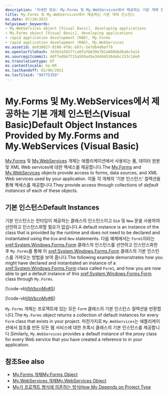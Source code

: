 ```yaml
---
description: '자세한 정보: My.Forms 및 My.WebServices에서 제공하는 기본 개체 인스턴스(Visual Basic)'
title: My.Forms 및 My.WebServices에서 제공하는 기본 개체 인스턴스
ms.date: 07/20/2015
helpviewer_keywords:
- My.WebServices object [Visual Basic], developing applications
- My.Forms object [Visual Basic], developing applications
- rapid application development (RAD), My.Forms
- rapid application development (RAD), My.WebServices
ms.assetid: de930027-9108-4f0c-b97c-5e7db4d6ef79
ms.openlocfilehash: 34363a56577ca0fafb839e782a8066bd8a8c5a14
ms.sourcegitcommit: ddf7edb67715a5b9a45e3dd44536dabc153c1de0
ms.translationtype: HT
ms.contentlocale: ko-KR
ms.lasthandoff: 02/06/2021
ms.locfileid: "99775359"
---
```

# <a name="default-object-instances-provided-by-myforms-and-mywebservices-visual-basic"></a><span data-ttu-id="3bf0f-103">My.Forms 및 My.WebServices에서 제공하는 기본 개체 인스턴스(Visual Basic)</span><span class="sxs-lookup"><span data-stu-id="3bf0f-103">Default Object Instances Provided by My.Forms and My.WebServices (Visual Basic)</span></span>

<span data-ttu-id="3bf0f-104">[My.Forms](../../language-reference/objects/my-forms-object.md) 및 [My.WebServices](../../language-reference/objects/my-webservices-object.md) 개체는 애플리케이션에서 사용되는 폼, 데이터 원본 및 XML Web services에 대한 액세스를 제공합니다.</span><span class="sxs-lookup"><span data-stu-id="3bf0f-104">The [My.Forms](../../language-reference/objects/my-forms-object.md) and [My.WebServices](../../language-reference/objects/my-webservices-object.md) objects provide access to forms, data sources, and XML Web services used by your application.</span></span> <span data-ttu-id="3bf0f-105">이들 각 개체의 ‘기본 인스턴스’ 컬렉션을 통해 액세스를 제공합니다.</span><span class="sxs-lookup"><span data-stu-id="3bf0f-105">They provide access through collections of *default instances* of each of these objects.</span></span>  
  
## <a name="default-instances"></a><span data-ttu-id="3bf0f-106">기본 인스턴스</span><span class="sxs-lookup"><span data-stu-id="3bf0f-106">Default Instances</span></span>  

 <span data-ttu-id="3bf0f-107">기본 인스턴스는 런타임이 제공하는 클래스의 인스턴스이고 `Dim` 및 `New` 문을 사용하여 선언하고 인스턴스화할 필요가 없습니다.</span><span class="sxs-lookup"><span data-stu-id="3bf0f-107">A default instance is an instance of the class that is provided by the runtime and does not need to be declared and instantiated using the `Dim` and `New` statements.</span></span> <span data-ttu-id="3bf0f-108">다음 예제에서는 `Form1`이라는 <xref:System.Windows.Forms.Form> 클래스의 인스턴스를 선언하고 인스턴스화한 후 `My.Forms`를 통해 이 <xref:System.Windows.Forms.Form> 클래스의 기본 인스턴스를 가져오는 방법을 보여 줍니다.</span><span class="sxs-lookup"><span data-stu-id="3bf0f-108">The following example demonstrates how you might have declared and instantiated an instance of a <xref:System.Windows.Forms.Form> class called `Form1`, and how you are now able to get a default instance of this <xref:System.Windows.Forms.Form> class through `My.Forms`.</span></span>  
  
 [!code-vb[VbVbcnMy#5](~/samples/snippets/visualbasic/VS_Snippets_VBCSharp/VbVbcnMy/VB/Class1.vb#5)]  
  
 [!code-vb[VbVbcnMy#6](~/samples/snippets/visualbasic/VS_Snippets_VBCSharp/VbVbcnMy/VB/Class1.vb#6)]  
  
 <span data-ttu-id="3bf0f-109">`My.Forms` 개체는 프로젝트에 있는 모든 `Form` 클래스의 기본 인스턴스 컬렉션을 반환합니다.</span><span class="sxs-lookup"><span data-stu-id="3bf0f-109">The `My.Forms` object returns a collection of default instances for every `Form` class that exists in your project.</span></span> <span data-ttu-id="3bf0f-110">마찬가지로 `My.WebServices`는 애플리케이션에서 참조를 만든 모든 웹 서비스에 대한 프록시 클래스의 기본 인스턴스를 제공합니다.</span><span class="sxs-lookup"><span data-stu-id="3bf0f-110">Similarly, `My.WebServices` provides a default instance of the proxy class for every Web service that you have created a reference to in your application.</span></span>  
  
## <a name="see-also"></a><span data-ttu-id="3bf0f-111">참조</span><span class="sxs-lookup"><span data-stu-id="3bf0f-111">See also</span></span>

- [<span data-ttu-id="3bf0f-112">My.Forms 개체</span><span class="sxs-lookup"><span data-stu-id="3bf0f-112">My.Forms Object</span></span>](../../language-reference/objects/my-forms-object.md)
- [<span data-ttu-id="3bf0f-113">My.WebServices 개체</span><span class="sxs-lookup"><span data-stu-id="3bf0f-113">My.WebServices Object</span></span>](../../language-reference/objects/my-webservices-object.md)
- [<span data-ttu-id="3bf0f-114">My가 프로젝트 형식에 의존하는 방식</span><span class="sxs-lookup"><span data-stu-id="3bf0f-114">How My Depends on Project Type</span></span>](how-my-depends-on-project-type.md)
